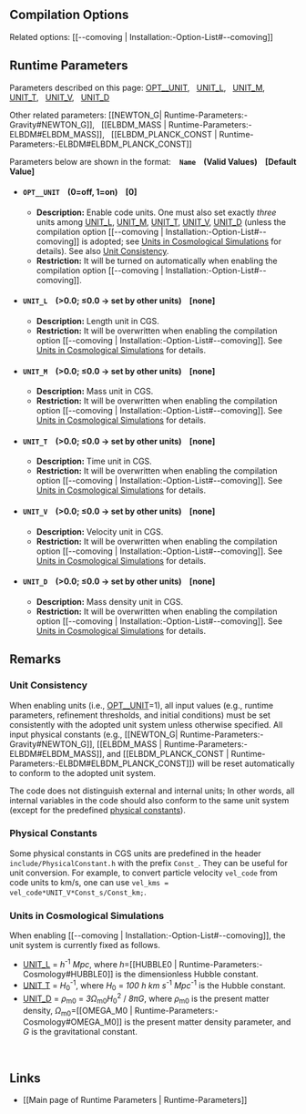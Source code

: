 
## Compilation Options

Related options:
[[--comoving | Installation:-Option-List#--comoving]] &nbsp;

## Runtime Parameters

Parameters described on this page:
[OPT__UNIT](#OPT__UNIT), &nbsp;
[UNIT_L](#UNIT_L), &nbsp;
[UNIT_M](#UNIT_M), &nbsp;
[UNIT_T](#UNIT_T), &nbsp;
[UNIT_V](#UNIT_V), &nbsp;
[UNIT_D](#UNIT_D) &nbsp;

Other related parameters:
[[NEWTON_G| Runtime-Parameters:-Gravity#NEWTON_G]], &nbsp;
[[ELBDM_MASS | Runtime-Parameters:-ELBDM#ELBDM_MASS]], &nbsp;
[[ELBDM_PLANCK_CONST | Runtime-Parameters:-ELBDM#ELBDM_PLANCK_CONST]] &nbsp;

Parameters below are shown in the format: &ensp; **`Name` &ensp; (Valid Values) &ensp; [Default Value]**

<a name="OPT__UNIT"></a>
* #### `OPT__UNIT` &ensp; (0=off, 1=on) &ensp; [0]
    * **Description:**
Enable code units. One must also set exactly *three* units among
[UNIT_L](#UNIT_L), [UNIT_M](#UNIT_M), [UNIT_T](#UNIT_T), [UNIT_V](#UNIT_V), [UNIT_D](#UNIT_D)
(unless the compilation option [[--comoving | Installation:-Option-List#--comoving]]
is adopted; see [Units in Cosmological Simulations](#units-in-cosmological-simulations) for details).
See also [Unit Consistency](#unit-consistency).
    * **Restriction:**
It will be turned on automatically when enabling the compilation option
[[--comoving | Installation:-Option-List#--comoving]].

<a name="UNIT_L"></a>
* #### `UNIT_L` &ensp; (>0.0; &#8804;0.0 &#8594; set by other units) &ensp; [none]
    * **Description:**
Length unit in CGS.
    * **Restriction:**
It will be overwritten when enabling the compilation option
[[--comoving | Installation:-Option-List#--comoving]].
See [Units in Cosmological Simulations](#units-in-cosmological-simulations)
for details.

<a name="UNIT_M"></a>
* #### `UNIT_M` &ensp; (>0.0; &#8804;0.0 &#8594; set by other units) &ensp; [none]
    * **Description:**
Mass unit in CGS.
    * **Restriction:**
It will be overwritten when enabling the compilation option
[[--comoving | Installation:-Option-List#--comoving]].
See [Units in Cosmological Simulations](#units-in-cosmological-simulations)
for details.

<a name="UNIT_T"></a>
* #### `UNIT_T` &ensp; (>0.0; &#8804;0.0 &#8594; set by other units) &ensp; [none]
    * **Description:**
Time unit in CGS.
    * **Restriction:**
It will be overwritten when enabling the compilation option
[[--comoving | Installation:-Option-List#--comoving]].
See [Units in Cosmological Simulations](#units-in-cosmological-simulations)
for details.

<a name="UNIT_V"></a>
* #### `UNIT_V` &ensp; (>0.0; &#8804;0.0 &#8594; set by other units) &ensp; [none]
    * **Description:**
Velocity unit in CGS.
    * **Restriction:**
It will be overwritten when enabling the compilation option
[[--comoving | Installation:-Option-List#--comoving]].
See [Units in Cosmological Simulations](#units-in-cosmological-simulations)
for details.

<a name="UNIT_D"></a>
* #### `UNIT_D` &ensp; (>0.0; &#8804;0.0 &#8594; set by other units) &ensp; [none]
    * **Description:**
Mass density unit in CGS.
    * **Restriction:**
It will be overwritten when enabling the compilation option
[[--comoving | Installation:-Option-List#--comoving]].
See [Units in Cosmological Simulations](#units-in-cosmological-simulations)
for details.


## Remarks

### Unit Consistency
When enabling units (i.e., [OPT__UNIT](#OPT__UNIT)=1), all input values
(e.g., runtime parameters, refinement thresholds, and initial conditions)
must be set consistently with the adopted unit system unless otherwise
specified. All input physical constants (e.g.,
[[NEWTON_G| Runtime-Parameters:-Gravity#NEWTON_G]],
[[ELBDM_MASS | Runtime-Parameters:-ELBDM#ELBDM_MASS]], and
[[ELBDM_PLANCK_CONST | Runtime-Parameters:-ELBDM#ELBDM_PLANCK_CONST]])
will be reset automatically to conform to the adopted unit system.

The code does not distinguish external and internal units;
In other words, all internal variables in the code should also conform to
the same unit system (except for the predefined
[physical constants](#physical-constants)).

### Physical Constants
Some physical constants in CGS units are predefined in the header
`include/PhysicalConstant.h` with the prefix `Const_`. They can be
useful for unit conversion.
For example, to convert particle velocity `vel_code` from code units
to km/s, one can use `vel_kms = vel_code*UNIT_V*Const_s/Const_km;`.

### Units in Cosmological Simulations
When enabling [[--comoving | Installation:-Option-List#--comoving]],
the unit system is currently fixed as follows.
- [UNIT_L](#UNIT_L) = <var>h</var><sup>-1</sup> <var>Mpc</var>,
where <var>h</var>=[[HUBBLE0 | Runtime-Parameters:-Cosmology#HUBBLE0]] is the dimensionless Hubble constant.
- [UNIT_T](#UNIT_T) = <var>H</var><sub>0</sub><sup>-1</sup>, where
<var>H</var><sub>0</sub> = <var>100 h km s</var><sup>-1</sup> <var>Mpc</var><sup>-1</sup> is the Hubble constant.
- [UNIT_D](#UNIT_D) = <var>&rho;</var><sub>m0</sub> =
<var>3&Omega;</var><sub>m0</sub><var>H</var><sub>0</sub><sup>2</sup> / <var>8&pi;G</var>,
where <var>&rho;</var><sub>m0</sub> is the present matter density,
<var>&Omega;</var><sub>m0</sub>=[[OMEGA_M0 | Runtime-Parameters:-Cosmology#OMEGA_M0]]
is the present matter density parameter, and
<var>G</var> is the gravitational constant.


<br>

## Links
* [[Main page of Runtime Parameters | Runtime-Parameters]]
